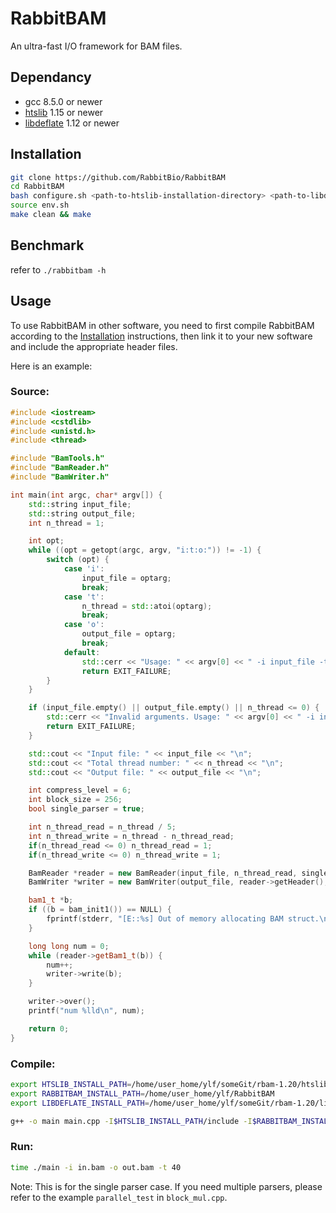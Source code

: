 # RabbitBAM

An ultra-fast I/O framework for BAM files.

## Dependancy

- gcc 8.5.0 or newer
- [htslib](https://github.com/samtools/htslib) 1.15 or newer
- [libdeflate](https://github.com/ebiggers/libdeflate) 1.12 or newer

## Installation

```bash
git clone https://github.com/RabbitBio/RabbitBAM
cd RabbitBAM
bash configure.sh <path-to-htslib-installation-directory> <path-to-libdeflate-installation-directory>
source env.sh
make clean && make
```

## Benchmark

refer to `./rabbitbam -h`

## Usage

To use RabbitBAM in other software, you need to first compile RabbitBAM according to the [Installation](#installation) instructions, then link it to your new software and include the appropriate header files. 

Here is an example:

### Source:

```c++
#include <iostream>
#include <cstdlib>
#include <unistd.h>
#include <thread>

#include "BamTools.h"
#include "BamReader.h"
#include "BamWriter.h"

int main(int argc, char* argv[]) {
    std::string input_file;
    std::string output_file;
    int n_thread = 1;

    int opt;
    while ((opt = getopt(argc, argv, "i:t:o:")) != -1) {
        switch (opt) {
            case 'i':
                input_file = optarg;
                break;
            case 't':
                n_thread = std::atoi(optarg);
                break;
            case 'o':
                output_file = optarg;
                break;
            default:
                std::cerr << "Usage: " << argv[0] << " -i input_file -t thread_num -o output_file\n";
                return EXIT_FAILURE;
        }
    }

    if (input_file.empty() || output_file.empty() || n_thread <= 0) {
        std::cerr << "Invalid arguments. Usage: " << argv[0] << " -i input_file -t thread_num -o output_file\n";
        return EXIT_FAILURE;
    }

    std::cout << "Input file: " << input_file << "\n";
    std::cout << "Total thread number: " << n_thread << "\n";
    std::cout << "Output file: " << output_file << "\n";

    int compress_level = 6;
    int block_size = 256;
    bool single_parser = true;

    int n_thread_read = n_thread / 5;
    int n_thread_write = n_thread - n_thread_read;
    if(n_thread_read <= 0) n_thread_read = 1;
    if(n_thread_write <= 0) n_thread_write = 1;

    BamReader *reader = new BamReader(input_file, n_thread_read, single_parser);
    BamWriter *writer = new BamWriter(output_file, reader->getHeader(), n_thread_write, compress_level, block_size, single_parser);

    bam1_t *b;
    if ((b = bam_init1()) == NULL) {
        fprintf(stderr, "[E::%s] Out of memory allocating BAM struct.\n", __func__);
    }

    long long num = 0;
    while (reader->getBam1_t(b)) {
        num++;
        writer->write(b);
    }

    writer->over();
    printf("num %lld\n", num);

    return 0;
}
```



### Compile:

```bash
export HTSLIB_INSTALL_PATH=/home/user_home/ylf/someGit/rbam-1.20/htslib-1.20-install
export RABBITBAM_INSTALL_PATH=/home/user_home/ylf/RabbitBAM
export LIBDEFLATE_INSTALL_PATH=/home/user_home/ylf/someGit/rbam-1.20/libdeflate-1.20-install

g++ -o main main.cpp -I$HTSLIB_INSTALL_PATH/include -I$RABBITBAM_INSTALL_PATH/htslib -I$RABBITBAM_INSTALL_PATH -I$LIBDEFLATE_INSTALL_PATH/include -L$HTSLIB_INSTALL_PATH/lib -L$RABBITBAM_INSTALL_PATH -L$LIBDEFLATE_INSTALL_PATH/lib -lhts -lz -fopenmp -lpthread -lrabbitbamtools -lrabbitbamread -lrabbitbamwrite
```

### Run:

```bash
time ./main -i in.bam -o out.bam -t 40
```

Note: This is for the single parser case. If you need multiple parsers, please refer to the example `parallel_test` in `block_mul.cpp`.
